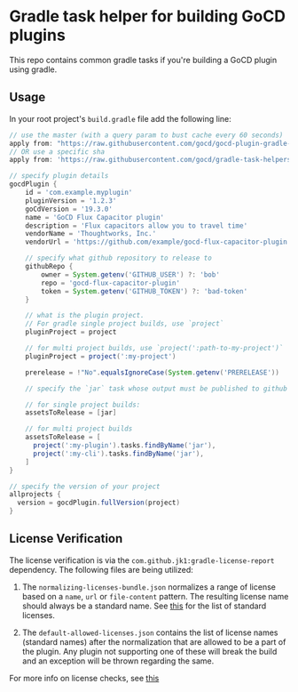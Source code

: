 # Gradle task helper for building GoCD plugins

This repo contains common gradle tasks if you're building a GoCD plugin using gradle.

## Usage

In your root project's `build.gradle` file add the following line:

```gradle
// use the master (with a query param to bust cache every 60 seconds)
apply from: "https://raw.githubusercontent.com/gocd/gocd-plugin-gradle-task-helpers/master/helper.gradle?_=${(int) (new Date().toInstant().epochSecond / 60)}"
// OR use a specific sha
apply from: 'https://raw.githubusercontent.com/gocd/gradle-task-helpers/GIT_COMMITISH/helper.gradle'

// specify plugin details
gocdPlugin {
    id = 'com.example.myplugin'
    pluginVersion = '1.2.3'
    goCdVersion = '19.3.0'
    name = 'GoCD Flux Capacitor plugin'
    description = 'Flux capacitors allow you to travel time'
    vendorName = 'Thoughtworks, Inc.'
    vendorUrl = 'https://github.com/example/gocd-flux-capacitor-plugin'

    // specify what github repository to release to
    githubRepo {
        owner = System.getenv('GITHUB_USER') ?: 'bob'
        repo = 'gocd-flux-capacitor-plugin'
        token = System.getenv('GITHUB_TOKEN') ?: 'bad-token'
    }

    // what is the plugin project.
    // For gradle single project builds, use `project`
    pluginProject = project

    // for multi project builds, use `project(':path-to-my-project')`
    pluginProject = project(':my-project')

    prerelease = !"No".equalsIgnoreCase(System.getenv('PRERELEASE'))

    // specify the `jar` task whose output must be published to github release

    // for single project builds:
    assetsToRelease = [jar]

    // for multi project builds
    assetsToRelease = [
      project(':my-plugin').tasks.findByName('jar'),
      project(':my-cli').tasks.findByName('jar'),
    ]
}

// specify the version of your project
allprojects {
  version = gocdPlugin.fullVersion(project)
}
```

## License Verification

The license verification is via the `com.github.jk1:gradle-license-report` dependency. The following files are being utilized:

1. The `normalizing-licenses-bundle.json` normalizes a range of license based on a `name`, `url` or `file-content` pattern. The resulting license name should always be a standard name. See [this](https://spdx.org/licenses/) for the list of standard licenses.

2. The `default-allowed-licenses.json` contains the list of license names (standard names) after the normalization that are allowed to be a part of the plugin. Any plugin not supporting one of these will break the build and an exception will be thrown regarding the same.

For more info on license checks, see [this](https://github.com/jk1/Gradle-License-Report#license-data-grouping)
